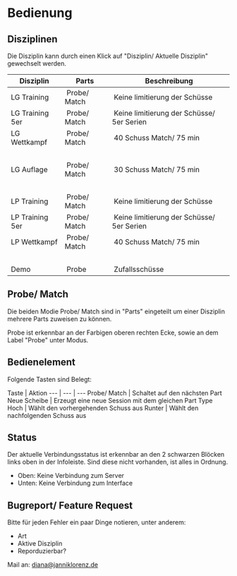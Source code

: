# Bedienung


## Disziplinen
Die Disziplin kann durch einen Klick auf "Disziplin/ Aktuelle Disziplin" gewechselt werden.

Disziplin | Parts | Beschreibung
--- | --- | ---
LG Training | Probe/ Match | Keine limitierung der Schüsse
LG Training 5er | Probe/ Match | Keine limitierung der Schüsse/ 5er Serien
LG Wettkampf | Probe/ Match | 40 Schuss Match/ 75 min
 | | 
LG Auflage | Probe/ Match | 30 Schuss Match/ 75 min
 | | 
LP Training | Probe/ Match | Keine limitierung der Schüsse
LP Training 5er | Probe/ Match | Keine limitierung der Schüsse/ 5er Serien
LP Wettkampf | Probe/ Match | 40 Schuss Match/ 75 min
 | | 
Demo | Probe | Zufallsschüsse


## Probe/ Match
Die beiden Modie Probe/ Match sind in "Parts" eingeteilt um einer Disziplin mehrere  Parts zuweisen zu können.

Probe ist erkennbar an der Farbigen oberen rechten Ecke, sowie an dem Label "Probe" unter Modus.


## Bedienelement
Folgende Tasten sind Belegt:

Taste | Aktion
--- | --- | ---
Probe/ Match | Schaltet auf den nächsten Part
Neue Scheibe | Erzeugt eine neue Session mit dem gleichen Part Type
Hoch | Wählt den vorhergehenden Schuss aus
Runter | Wählt den nachfolgenden Schuss aus


## Status
Der aktuelle Verbindungsstatus ist erkennbar an den 2 schwarzen Blöcken links oben in der Infoleiste. Sind diese nicht vorhanden, ist alles in Ordnung.
- Oben: Keine Verbindung zum Server
- Unten: Keine Verbindung zum Interface


## Bugreport/ Feature Request
Bitte für jeden Fehler ein paar Dinge notieren, unter anderem:
- Art
- Aktive Disziplin
- Reporduzierbar?

Mail an: diana@janniklorenz.de
